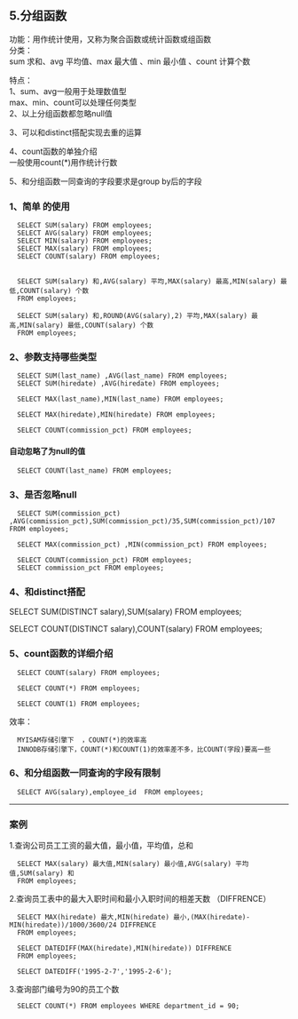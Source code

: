 ## 5.分组函数

功能：用作统计使用，又称为聚合函数或统计函数或组函数  
分类：  
sum 求和、avg 平均值、max 最大值 、min 最小值 、count 计算个数  

特点：  
1、sum、avg一般用于处理数值型  
   max、min、count可以处理任何类型  
2、以上分组函数都忽略null值  

3、可以和distinct搭配实现去重的运算  
 
4、count函数的单独介绍  
一般使用count(*)用作统计行数  

5、和分组函数一同查询的字段要求是group by后的字段



### 1、简单 的使用
      SELECT SUM(salary) FROM employees;
      SELECT AVG(salary) FROM employees;
      SELECT MIN(salary) FROM employees;
      SELECT MAX(salary) FROM employees;
      SELECT COUNT(salary) FROM employees;


      SELECT SUM(salary) 和,AVG(salary) 平均,MAX(salary) 最高,MIN(salary) 最低,COUNT(salary) 个数
      FROM employees;

      SELECT SUM(salary) 和,ROUND(AVG(salary),2) 平均,MAX(salary) 最高,MIN(salary) 最低,COUNT(salary) 个数
      FROM employees;

### 2、参数支持哪些类型

      SELECT SUM(last_name) ,AVG(last_name) FROM employees;
      SELECT SUM(hiredate) ,AVG(hiredate) FROM employees;

      SELECT MAX(last_name),MIN(last_name) FROM employees;

      SELECT MAX(hiredate),MIN(hiredate) FROM employees;

      SELECT COUNT(commission_pct) FROM employees; 
      
#### 自动忽略了为null的值
      SELECT COUNT(last_name) FROM employees;

### 3、是否忽略null

      SELECT SUM(commission_pct) ,AVG(commission_pct),SUM(commission_pct)/35,SUM(commission_pct)/107 FROM employees;

      SELECT MAX(commission_pct) ,MIN(commission_pct) FROM employees;

      SELECT COUNT(commission_pct) FROM employees;
      SELECT commission_pct FROM employees;


### 4、和distinct搭配

SELECT SUM(DISTINCT salary),SUM(salary) FROM employees;

SELECT COUNT(DISTINCT salary),COUNT(salary) FROM employees;



### 5、count函数的详细介绍

      SELECT COUNT(salary) FROM employees;

      SELECT COUNT(*) FROM employees;

      SELECT COUNT(1) FROM employees;

效率：

      MYISAM存储引擎下  ，COUNT(*)的效率高
      INNODB存储引擎下，COUNT(*)和COUNT(1)的效率差不多，比COUNT(字段)要高一些


### 6、和分组函数一同查询的字段有限制

      SELECT AVG(salary),employee_id  FROM employees;

---
### 案例

1.查询公司员工工资的最大值，最小值，平均值，总和

      SELECT MAX(salary) 最大值,MIN(salary) 最小值,AVG(salary) 平均值,SUM(salary) 和
      FROM employees;
      
2.查询员工表中的最大入职时间和最小入职时间的相差天数 （DIFFRENCE）

      SELECT MAX(hiredate) 最大,MIN(hiredate) 最小,(MAX(hiredate)-MIN(hiredate))/1000/3600/24 DIFFRENCE
      FROM employees;

      SELECT DATEDIFF(MAX(hiredate),MIN(hiredate)) DIFFRENCE
      FROM employees;

      SELECT DATEDIFF('1995-2-7','1995-2-6');

3.查询部门编号为90的员工个数

      SELECT COUNT(*) FROM employees WHERE department_id = 90;
